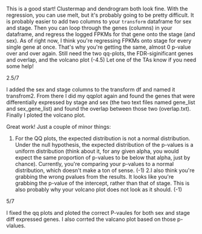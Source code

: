 This is a good start! Clustermap and dendrogram both look fine. With the regression, you can use melt, but it's probably going to be pretty difficult. It is probably easier to add two columns to your `transform` dataframe for sex and stage. Then you can loop through the genes (columns) in your dataframe, and regress the logged FPKMs for that gene onto the stage (and sex). As of right now, I think you're regressing FPKMs onto stage for every single gene at once. That's why you're getting the same, almost 0 p-value over and over again. Still need the two qq-plots, the FDR-siginificant genes and overlap, and the volcano plot (-4.5) Let one of the TAs know if you need some help!

2.5/7


I added the sex and stage columns to the transform df and named it transfrom2. From there I did my qqplot again and found the genes that were differentially expressed by stage and sex (the two text files named gene_list and sex_gene_list) and found the overlap between those two (overlap.txt). Finally I ploted the volcano plot.

Great work! Just a couple of minor things:
1. For the QQ plots, the expected distribution is not a normal distribution. Under the null hypothesis, the expected distribution of the p-values is a uniform distribution (think about it, for any given alpha, you would expect the same proportion of p-values to be below that alpha, just by chance). Currently, you're comparing your p-values to a normal distribution, which doesn't make a ton of sense. (-1)
2.I also think you're grabbing the wrong pvalues from the results. It looks like you're grabbing the p-value of the intercept, rather than that of stage. This is also probably why your volcano plot does not look as it should. (-1)

5/7

I fixed the qq plots and ploted the correct P-vaules for both sex and stage diff expressed genes. I also corrted the valcano plot based on those p-vlalues. 